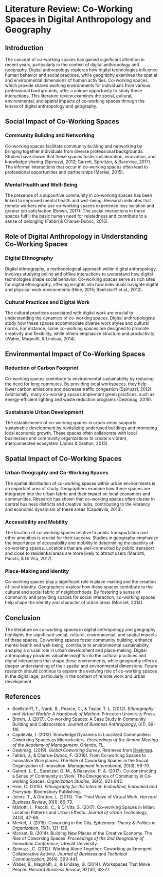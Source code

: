 # Literature Review: Co-Working Spaces in Digital Anthropology and Geography

## Introduction
The concept of co-working spaces has gained significant attention in recent years, particularly in the context of digital anthropology and geography. Digital anthropology explores how digital technologies influence human behavior and social practices, while geography examines the spatial and environmental dimensions of human activities. Co-working spaces, which provide shared working environments for individuals from various professional backgrounds, offer a unique opportunity to study these interactions. This literature review examines the social, cultural, environmental, and spatial impacts of co-working spaces through the lenses of digital anthropology and geography.

## Social Impact of Co-Working Spaces

### Community Building and Networking
Co-working spaces facilitate community building and networking by bringing together individuals from diverse professional backgrounds. Studies have shown that these spaces foster collaboration, innovation, and knowledge sharing (Spinuzzi, 2012; Garrett, Spreitzer, & Bacevice, 2017). The informal interactions that occur in co-working spaces often lead to professional opportunities and partnerships (Merkel, 2015).

### Mental Health and Well-Being
The presence of a supportive community in co-working spaces has been linked to improved mental health and well-being. Research indicates that remote workers who use co-working spaces experience less isolation and greater job satisfaction (Brown, 2017). The social interactions in these spaces fulfill the basic human need for relatedness and contribute to a sense of belonging (Fabbri & Charue-Duboc, 2016).

## Role of Digital Anthropology in Understanding Co-Working Spaces

### Digital Ethnography
Digital ethnography, a methodological approach within digital anthropology, involves studying online and offline interactions to understand how digital technologies shape social behavior. Co-working spaces serve as rich sites for digital ethnography, offering insights into how individuals navigate digital and physical work environments (Hine, 2015; Boellstorff et al., 2012).

### Cultural Practices and Digital Work
The cultural practices associated with digital work are crucial to understanding the dynamics of co-working spaces. Digital anthropologists study how these spaces accommodate diverse work styles and cultural norms. For instance, some co-working spaces are designed to promote creativity and flexibility, while others emphasize structure and productivity (Waber, Magnolfi, & Lindsay, 2014).

## Environmental Impact of Co-Working Spaces

### Reduction of Carbon Footprint
Co-working spaces contribute to environmental sustainability by reducing the need for long commutes. By providing local workspaces, they help lower carbon emissions and decrease traffic congestion (Spinuzzi, 2012). Additionally, many co-working spaces implement green practices, such as energy-efficient lighting and waste reduction programs (Deskmag, 2019).

### Sustainable Urban Development
The establishment of co-working spaces in urban areas supports sustainable development by revitalizing underused buildings and promoting local economic growth. These spaces often collaborate with local businesses and community organizations to create a vibrant, interconnected ecosystem (Johns & Gratton, 2013).

## Spatial Impact of Co-Working Spaces

### Urban Geography and Co-Working Spaces
The spatial distribution of co-working spaces within urban environments is an important area of study. Geographers examine how these spaces are integrated into the urban fabric and their impact on local economies and communities. Research has shown that co-working spaces often cluster in central business districts and creative hubs, contributing to the vibrancy and economic dynamism of these areas (Capdevila, 2013).

### Accessibility and Mobility
The location of co-working spaces relative to public transportation and other amenities is crucial for their success. Studies in geography emphasize the importance of accessibility and mobility in determining the usability of co-working spaces. Locations that are well-connected by public transport and close to residential areas are more likely to attract users (Mariotti, Pacchi, & Di Vita, 2017).

### Place-Making and Identity
Co-working spaces play a significant role in place-making and the creation of local identity. Geographers explore how these spaces contribute to the cultural and social fabric of neighborhoods. By fostering a sense of community and providing spaces for social interaction, co-working spaces help shape the identity and character of urban areas (Moriset, 2014).

## Conclusion
The literature on co-working spaces in digital anthropology and geography highlights the significant social, cultural, environmental, and spatial impacts of these spaces. Co-working spaces foster community building, enhance mental health and well-being, contribute to environmental sustainability, and play a crucial role in urban development and place-making. Digital anthropology provides valuable insights into the cultural practices and digital interactions that shape these environments, while geography offers a deeper understanding of their spatial and environmental dimensions. Future research should continue to explore the evolving role of co-working spaces in the digital age, particularly in the context of remote work and urban development.

## References
- Boellstorff, T., Nardi, B., Pearce, C., & Taylor, T. L. (2012). *Ethnography and Virtual Worlds: A Handbook of Method*. Princeton University Press.
- Brown, J. (2017). Co-working Spaces: A Case Study in Community Building and Collaboration. *Journal of Business Anthropology*, 6(1), 89-110.
- Capdevila, I. (2013). Knowledge Dynamics in Localized Communities: Coworking Spaces as Microclusters. *Proceedings of the Annual Meeting of the Academy of Management*, Orlando, FL.
- Deskmag. (2019). *Global Coworking Survey*. Retrieved from [Deskmag](https://www.deskmag.com).
- Fabbri, J., & Charue-Duboc, F. (2016). From Co-working Spaces to Innovative Workplaces: The Role of Coworking Spaces in the Social Organization of Innovation. *Management International*, 20(3), 59-70.
- Garrett, L. E., Spreitzer, G. M., & Bacevice, P. A. (2017). Co-constructing a Sense of Community at Work: The Emergence of Community in Co-working Spaces. *Organization Studies*, 38(6), 821-842.
- Hine, C. (2015). *Ethnography for the Internet: Embedded, Embodied and Everyday*. Bloomsbury Publishing.
- Johns, T., & Gratton, L. (2013). The Third Wave of Virtual Work. *Harvard Business Review*, 91(1), 66-73.
- Mariotti, I., Pacchi, C., & Di Vita, S. (2017). Co-working Spaces in Milan: Location Patterns and Urban Effects. *Journal of Urban Technology*, 24(3), 47-66.
- Merkel, J. (2015). Coworking in the City. *Ephemera: Theory & Politics in Organization*, 15(1), 121-139.
- Moriset, B. (2014). Building New Places of the Creative Economy. The Rise of Coworking Spaces. *Proceedings of the 2nd Geography of Innovation Conference*, Utrecht University.
- Spinuzzi, C. (2012). Working Alone Together: Coworking as Emergent Collaborative Activity. *Journal of Business and Technical Communication*, 26(4), 399-441.
- Waber, B., Magnolfi, J., & Lindsay, G. (2014). Workspaces That Move People. *Harvard Business Review*, 92(10), 68-77.

